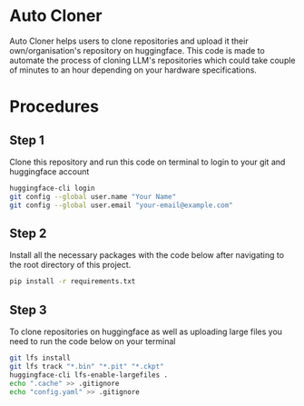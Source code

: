 # Auto Cloner

Auto Cloner helps users to clone repositories and upload it their own/organisation's repository on huggingface. This code is made to automate the process of cloning LLM's repositories which could take couple of minutes to an hour depending on your hardware specifications. 

# Procedures

## Step 1

Clone this repository and run this code on terminal to login to your git and huggingface account

```bash
huggingface-cli login
git config --global user.name "Your Name"
git config --global user.email "your-email@example.com"
```

## Step 2

Install all the necessary packages with the code below after navigating to the root directory of this project.

``` bash
pip install -r requirements.txt
```

## Step 3

To clone repositories on huggingface as well as uploading large files you need to run the code below on your terminal

``` bash
git lfs install
git lfs track "*.bin" "*.pit" "*.ckpt"
huggingface-cli lfs-enable-largefiles .
echo ".cache" >> .gitignore
echo "config.yaml" >> .gitignore
```